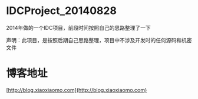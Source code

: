 # IDCProject_20140828
2014年做的一个IDC项目，前段时间按照自己的思路整理了一下

声明：此项目，是按照后期自己思路整理，项目中不涉及开发时的任何源码和机密文件

# 博客地址
[http://blog.xiaoxiaomo.com](http://blog.xiaoxiaomo.com)
